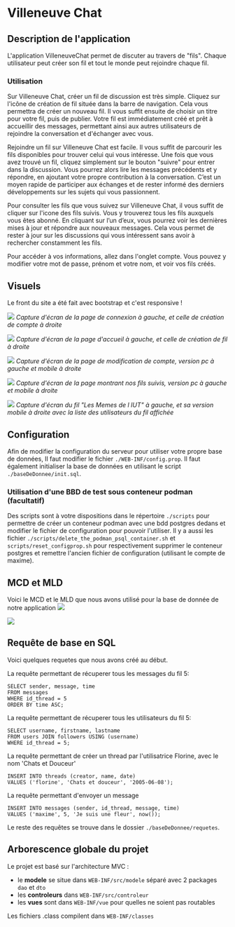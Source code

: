 # Villeneuve Chat

## Description de l'application

L'application VilleneuveChat permet de discuter au travers de "fils". Chaque utilisateur peut créer son fil et tout le monde peut rejoindre chaque fil.

### Utilisation

Sur Villeneuve Chat, créer un fil de discussion est très simple.
Cliquez sur l'icône de création de fil située dans la barre de navigation.
Cela vous permettra de créer un nouveau fil. Il vous suffit ensuite de choisir un titre pour votre fil, puis de publier.
Votre fil est immédiatement créé et prêt à accueillir des messages, permettant ainsi aux autres utilisateurs de rejoindre la conversation et d'échanger avec vous.

Rejoindre un fil sur Villeneuve Chat est facile. Il vous suffit de parcourir les fils disponibles pour trouver celui qui vous intéresse. Une fois que vous avez trouvé un fil, cliquez simplement sur le bouton "suivre" pour entrer dans la discussion. Vous pourrez alors lire les messages précédents et y répondre, en ajoutant votre propre contribution à la conversation. C’est un moyen rapide de participer aux échanges et de rester informé des derniers développements sur les sujets qui vous passionnent.

Pour consulter les fils que vous suivez sur Villeneuve Chat, il vous suffit de cliquer sur l'icone des fils suivis. Vous y trouverez tous les fils auxquels vous êtes abonné. En cliquant sur l’un d’eux, vous pourrez voir les dernières mises à jour et répondre aux nouveaux messages. Cela vous permet de rester à jour sur les discussions qui vous intéressent sans avoir à rechercher constamment les fils.

Pour accéder à vos informations, allez dans l'onglet compte. Vous pouvez y modifier votre mot de passe, prénom et votre nom, et voir vos fils créés. 

## Visuels

Le front du site a été fait avec bootstrap et c'est responsive !

![](res/screens/login_signin.png)
*Capture d'écran de la page de connexion à gauche, et celle de création de compte à droite*

![](res/screens/accueil_creerfil.png)
*Capture d'écran de la page d'accueil à gauche, et celle de création de fil à droite*

![](./res/screens/responsive.png)
*Capture d'écran de la page de modification de compte, version pc à gauche et mobile à droite*

![](./res/screens/responsive2.png)
*Capture d'écran de la page montrant nos fils suivis, version pc à gauche et mobile à droite*

![](./res/screens/chat.png)
*Capture d'écran du fil "Les Memes de l IUT" à gauche, et sa version mobile à droite avec la liste des utilisateurs du fil affichée*

## Configuration
Afin de modifier la configuration du serveur pour utiliser votre propre base de données,
Il faut modifier le fichier `./WEB-INF/config.prop`. Il faut également initialiser
la base de données en utilisant le script `./baseDeDonnee/init.sql`.

### Utilisation d'une BBD de test sous conteneur podman (facultatif)
Des scripts sont à votre dispositions dans le répertoire `./scripts` pour permettre de créer un conteneur podman avec une bdd postgres dedans et modifier le fichier de configuration pour pouvoir l'utiliser. Il y a aussi les fichier `./scripts/delete_the_podman_psql_container.sh` et `scripts/reset_configprop.sh` pour respectivement supprimer le conteneur postgres et remettre l'ancien fichier de configuration (utilisant le compte de maxime).

## MCD et MLD
Voici le MCD et le MLD que nous avons utilisé pour la base de donnée de notre application
![](./baseDeDonnee/ScreenMCDv3.PNG)

![](./baseDeDonnee/ScreenMLDv3.PNG)

## Requête de base en SQL
Voici quelques requetes que nous avons créé au début.

La requête permettant de récuperer tous les messages du fil 5:
```
SELECT sender, message, time 
FROM messages
WHERE id_thread = 5
ORDER BY time ASC;
```

La requête permettant de récuperer tous les utilisateurs du fil 5:
```
SELECT username, firstname, lastname 
FROM users JOIN followers USING (username)
WHERE id_thread = 5;
```

La requête permettant de créer un thread par l'utilisatrice Florine, avec le nom 'Chats et Douceur'
```
INSERT INTO threads (creator, name, date)
VALUES ('florine', 'Chats et douceur', '2005-06-08');
```

La requête permettant d'envoyer un message
```
INSERT INTO messages (sender, id_thread, message, time)
VALUES ('maxime', 5, 'Je suis une fleur', now());
```

Le reste des requêtes se trouve dans le dossier `./baseDeDonnee/requetes`.

## Arborescence globale du projet

Le projet est basé sur l'architecture MVC : 
- le **modele** se situe dans `WEB-INF/src/modele` séparé avec 2 packages `dao` et `dto`
- les **controleurs** dans `WEB-INF/src/controleur`
- les **vues** sont dans `WEB-INF/vue` pour quelles ne soient pas routables

Les fichiers .class compilent dans `WEB-INF/classes`